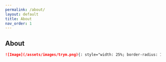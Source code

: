 ```yaml
---
permalink: /about/
layout: default
title: About
nav_order: 1
---
```

## About


```markdown
![Image](/assets/images/trym.png){: style="width: 25%; border-radius: 10%;"}

```
